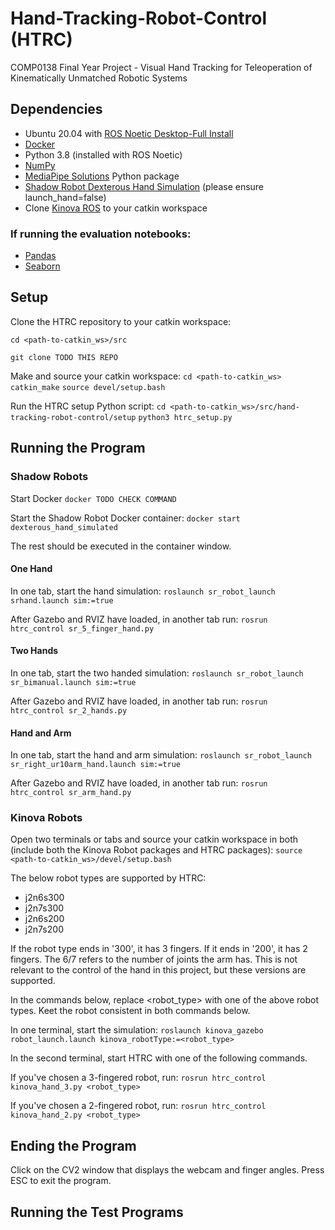 # Hand-Tracking-Robot-Control (HTRC)
COMP0138 Final Year Project - Visual Hand Tracking for Teleoperation of Kinematically Unmatched Robotic Systems

## Dependencies
- Ubuntu 20.04 with [ROS Noetic Desktop-Full Install](http://wiki.ros.org/noetic/Installation/Ubuntu)
- [Docker](https://docs.docker.com/get-docker/)
- Python 3.8 (installed with ROS Noetic)
- [NumPy](https://pypi.org/project/numpy/)
- [MediaPipe Solutions](https://pypi.org/project/mediapipe/) Python package
- [Shadow Robot Dexterous Hand Simulation](https://shadow-robot-company-dexterous-hand.readthedocs-hosted.com/en/latest/user_guide/sim_gazebo.html) (please ensure launch_hand=false)
- Clone [Kinova ROS](https://github.com/Kinovarobotics/kinova-ros/tree/noetic-devel) to your catkin workspace

### If running the evaluation notebooks:
- [Pandas](https://pypi.org/project/pandas/)
- [Seaborn](https://pypi.org/project/seaborn/)

## Setup
Clone the HTRC repository to your catkin workspace:

`cd <path-to-catkin_ws>/src`

`git clone TODO THIS REPO`

Make and source your catkin workspace:
`cd <path-to-catkin_ws>`
`catkin_make`
`source devel/setup.bash`

Run the HTRC setup Python script:
`cd <path-to-catkin_ws>/src/hand-tracking-robot-control/setup`
`python3 htrc_setup.py`

## Running the Program

### Shadow Robots

Start Docker
`docker TODO CHECK COMMAND`

Start the Shadow Robot Docker container:
`docker start dexterous_hand_simulated`

The rest should be executed in the container window.

#### One Hand

In one tab, start the hand simulation:
`roslaunch sr_robot_launch srhand.launch sim:=true`

After Gazebo and RVIZ have loaded, in another tab run:
`rosrun htrc_control sr_5_finger_hand.py`

#### Two Hands

In one tab, start the two handed simulation:
`roslaunch sr_robot_launch sr_bimanual.launch sim:=true`

After Gazebo and RVIZ have loaded, in another tab run:
`rosrun htrc_control sr_2_hands.py`

#### Hand and Arm

In one tab, start the hand and arm simulation:
`roslaunch sr_robot_launch sr_right_ur10arm_hand.launch sim:=true`

After Gazebo and RVIZ have loaded, in another tab run:
`rosrun htrc_control sr_arm_hand.py`

### Kinova Robots

Open two terminals or tabs and source your catkin workspace in both (include both the Kinova Robot packages and HTRC packages):
`source <path-to-catkin_ws>/devel/setup.bash`

The below robot types are supported by HTRC:
- j2n6s300
- j2n7s300
- j2n6s200
- j2n7s200

If the robot type ends in '300', it has 3 fingers. If it ends in '200', it has 2 fingers. The 6/7 refers to the number of joints the arm has. This is not relevant to the control of the hand in this project, but these versions are supported.

In the commands below, replace <robot_type> with one of the above robot types. Keet the robot consistent in both commands below.

In one terminal, start the simulation:
`roslaunch kinova_gazebo robot_launch.launch kinova_robotType:=<robot_type>`

In the second terminal, start HTRC with one of the following commands.

If you've chosen a 3-fingered robot, run:
`rosrun htrc_control kinova_hand_3.py <robot_type>`

If you've chosen a 2-fingered robot, run:
`rosrun htrc_control kinova_hand_2.py <robot_type>`

## Ending the Program

Click on the CV2 window that displays the webcam and finger angles. Press ESC to exit the program.

## Running the Test Programs

